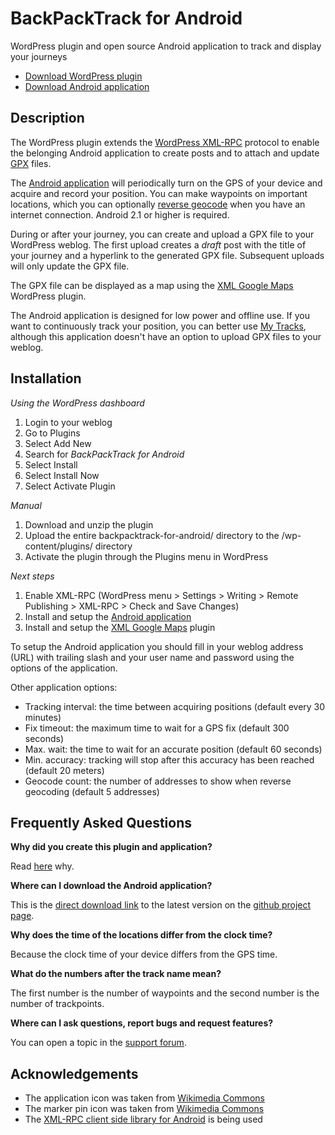 BackPackTrack for Android
=========================

WordPress plugin and open source Android application to track and display your journeys

* [Download WordPress plugin](http://wordpress.org/extend/plugins/backpacktrack-for-android/ "BackPackTrack for Android")
* [Download Android application](https://github.com/downloads/M66B/BackPackTrack/BackPackTrack.apk "BackPackTrack for Android")

Description
-----------

The WordPress plugin extends the [WordPress XML-RPC](http://codex.wordpress.org/XML-RPC_Support "WordPress XML-RPC") protocol
to enable the belonging Android application to create posts and
to attach and update [GPX](http://www.topografix.com/gpx.asp "GPX") files.

The [Android application](https://github.com/M66B/BackPackTrack "BackPackTrack for Android") will periodically turn on the GPS of your device and acquire and record your position.
You can make waypoints on important locations,
which you can optionally [reverse geocode](http://en.wikipedia.org/wiki/Reverse_geocoding "reverse geocode") when you have an internet connection.
Android 2.1 or higher is required.

During or after your journey, you can create and upload a GPX file to your WordPress weblog.
The first upload creates a *draft* post with the title of your journey and a hyperlink to the generated GPX file.
Subsequent uploads will only update the GPX file.

The GPX file can be displayed as a map using the [XML Google Maps](http://wordpress.org/extend/plugins/xml-google-maps/ "XML Google Maps") WordPress plugin.

The Android application is designed for low power and offline use.
If you want to continuously track your position, you can better use [My Tracks](http://mytracks.appspot.com/ "My Tracks"),
although this application doesn't have an option to upload GPX files to your weblog.


Installation
------------

*Using the WordPress dashboard*

1. Login to your weblog
1. Go to Plugins
1. Select Add New
1. Search for *BackPackTrack for Android*
1. Select Install
1. Select Install Now
1. Select Activate Plugin

*Manual*

1. Download and unzip the plugin
1. Upload the entire backpacktrack-for-android/ directory to the /wp-content/plugins/ directory
1. Activate the plugin through the Plugins menu in WordPress

*Next steps*

1. Enable XML-RPC (WordPress menu > Settings > Writing > Remote Publishing > XML-RPC > Check and Save Changes)
1. Install and setup the [Android application](https://github.com/M66B/BackPackTrack "Android application")
1. Install and setup the [XML Google Maps](http://wordpress.org/extend/plugins/xml-google-maps/ "XML Google Maps") plugin

To setup the Android application you should fill in your weblog address (URL) with trailing slash
and your user name and password using the options of the application.

Other application options:

* Tracking interval: the time between acquiring positions (default every 30 minutes)
* Fix timeout: the maximum time to wait for a GPS fix (default 300 seconds)
* Max. wait: the time to wait for an accurate position (default 60 seconds)
* Min. accuracy: tracking will stop after this accuracy has been reached (default 20 meters)
* Geocode count: the number of addresses to show when reverse geocoding (default 5 addresses)

Frequently Asked Questions
--------------------------

**Why did you create this plugin and application?**

Read [here](http://blog.bokhorst.biz/5283/computers-en-internet/backpacktrack-for-android/ "Marcel's weblog") why.

**Where can I download the Android application?**

This is the [direct download link](https://github.com/downloads/M66B/BackPackTrack/BackPackTrack.apk "BackPackTrack for Android") to the latest version
on the [github project page](https://github.com/M66B/BackPackTrack "Android application").

**Why does the time of the locations differ from the clock time?**

Because the clock time of your device differs from the GPS time.

**What do the numbers after the track name mean?**

The first number is the number of waypoints and the second number is the number of trackpoints.

**Where can I ask questions, report bugs and request features?**

You can open a topic in the [support forum](http://forum.bokhorst.biz/backpacktrack-for-android/ "support forum").

Acknowledgements
----------------

* The application icon was taken from [Wikimedia Commons](http://commons.wikimedia.org/wiki/File:Map_symbol-pin.svg "Map symbol")
* The marker pin icon was taken from [Wikimedia Commons](http://commons.wikimedia.org/wiki/File:Exquisite-backpack.svg "Marker pin")
* The [XML-RPC client side library for Android](http://code.google.com/p/android-xmlrpc/ "XML-RPC for Android") is being used
